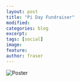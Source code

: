 ```yaml
---
layout: post
title: "Pi Day Fundraiser"
modified:
categories: blog
excerpt: 
tags: [social]
image:
feature:  
author: fraser
---
```


![Poster](ufvpsa.github.io/images/Pi_day_2019_poster.png)
